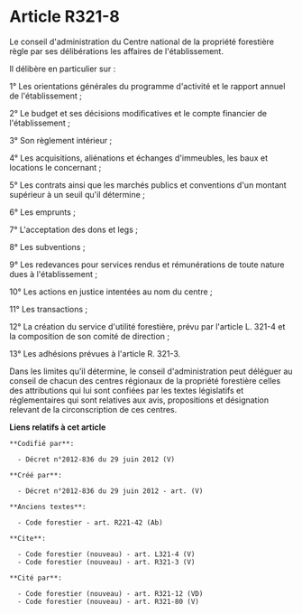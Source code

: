 # Article R321-8

Le conseil d'administration du Centre national de la propriété forestière règle par ses délibérations les affaires de
l'établissement. 

Il délibère en particulier sur : 

1° Les orientations générales du programme d'activité et le rapport annuel de l'établissement ; 

2° Le budget et ses décisions modificatives et le compte financier de l'établissement ; 

3° Son règlement intérieur ; 

4° Les acquisitions, aliénations et échanges d'immeubles, les baux et locations le concernant ; 

5° Les contrats ainsi que les marchés publics et conventions d'un montant supérieur à un seuil qu'il détermine ; 

6° Les emprunts ; 

7° L'acceptation des dons et legs ; 

8° Les subventions ; 

9° Les redevances pour services rendus et rémunérations de toute nature dues à l'établissement ; 

10° Les actions en justice intentées au nom du centre ; 

11° Les transactions ; 

12° La création du service d'utilité forestière, prévu par l'article L. 321-4 et la composition de son comité de direction ; 

13° Les adhésions prévues à l'article R. 321-3. 

Dans les limites qu'il détermine, le conseil d'administration peut déléguer au conseil de chacun des centres régionaux de la
propriété forestière celles des attributions qui lui sont confiées par les textes législatifs et réglementaires qui sont
relatives aux avis, propositions et désignation relevant de la circonscription de ces centres.

**Liens relatifs à cet article**

	**Codifié par**:

	  - Décret n°2012-836 du 29 juin 2012 (V)

	**Créé par**:

	  - Décret n°2012-836 du 29 juin 2012 - art. (V)

	**Anciens textes**:

	  - Code forestier - art. R221-42 (Ab)

	**Cite**:

	  - Code forestier (nouveau) - art. L321-4 (V)
	  - Code forestier (nouveau) - art. R321-3 (V)

	**Cité par**:

	  - Code forestier (nouveau) - art. R321-12 (VD)
	  - Code forestier (nouveau) - art. R321-80 (V)
